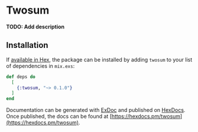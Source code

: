 # Twosum

**TODO: Add description**

## Installation

If [available in Hex](https://hex.pm/docs/publish), the package can be installed
by adding `twosum` to your list of dependencies in `mix.exs`:

```elixir
def deps do
  [
    {:twosum, "~> 0.1.0"}
  ]
end
```

Documentation can be generated with [ExDoc](https://github.com/elixir-lang/ex_doc)
and published on [HexDocs](https://hexdocs.pm). Once published, the docs can
be found at [https://hexdocs.pm/twosum](https://hexdocs.pm/twosum).

